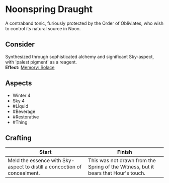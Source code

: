 # Noonspring Draught
A contraband tonic, furiously protected by the Order of Obliviates, who wish to control its natural source in Noon.
## Consider
Synthesized through sophisticated alchemy and significant Sky-aspect, with 'palest pigment' as a reagent. <br>**Effect:** [Memory: Solace](https://uadaf.theevilroot.xyz/rowenarium/element/mem.solace)
## Aspects
- Winter 4
- Sky 4
- #Liquid 
- #Beverage 
- #Restorative 
- #Thing
## Crafting
| Start                                                                    | Finish                                                                             |
| ------------------------------------------------------------------------ | ---------------------------------------------------------------------------------- |
| Meld the essence with Sky-aspect to distill a concoction of concealment. | This was not drawn from the Spring of the Witness, but it bears that Hour's touch. |